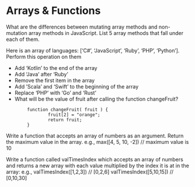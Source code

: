 # Arrays & Functions


What are the differences between mutating array methods and non-mutation array methods in JavaScript.
List 5 array methods that fall under each of them.


Here is an array of languages: [‘C#’, ‘JavaScript’, ‘Ruby’, ‘PHP’, ‘Python’].
Perform this operation on them 
* Add ‘Kotlin’ to the end of the array
* Add ‘Java’ after ‘Ruby’
* Remove the first item in the array
* Add ’Scala’ and ‘Swift’ to the beginning of the array
* Replace ‘PHP’ with ‘Go’ and ‘Rust’
* What will be the value of fruit after calling the function changeFruit?
```let fruit = ['apple', 'mango', 'banana'];
		function changeFruit( fruit ) {
    			fruit[2] = "orange";
    			return fruit;
		}
```
Write a function that accepts an array of numbers as an argument. Return the maximum value in the array.
e.g., max([4, 5, 10, -2]) // maximum value is 10

Write a function called valTimesIndex which accepts an array of numbers and returns a new array with each value multiplied by the index it is at in the array:
e.g.,
 valTimesIndex([1,2,3]) // [0,2,6]
		valTimesIndex([5,10,15]) // [0,10,30]
